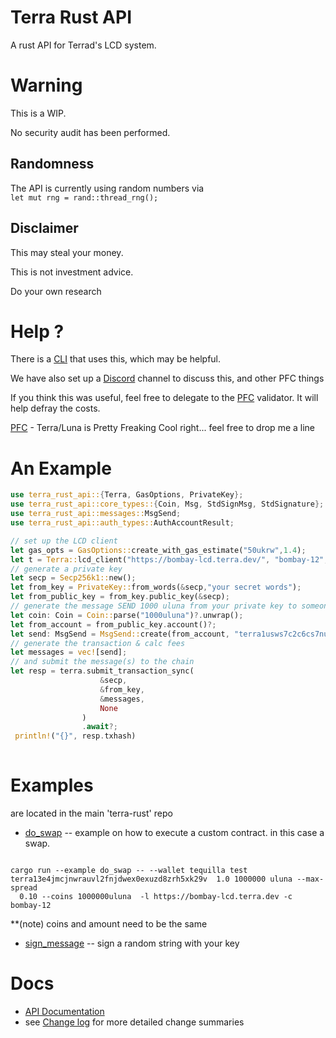 # Terra Rust API
A rust API for Terrad's LCD system.

# Warning
This is a WIP.

No security audit has been performed.

## Randomness
The API is currently using random numbers via     
`
let mut rng = rand::thread_rng();
`
## Disclaimer

This may steal your money.

This is not investment advice.

Do your own research


# Help ?
There is a [CLI](https://github.com/pfc-validator/terra-rust) that uses this, which may be helpful.

We have also set up a [Discord](https://discord.gg/zKVWs4HhJD) channel to discuss this, and other PFC things

If you think this was useful, feel free to delegate to the [PFC](https://station.terra.money/validator/terravaloper12g4nkvsjjnl0t7fvq3hdcw7y8dc9fq69nyeu9q) validator. It will help defray the costs.

[PFC](https://twitter.com/PFC_Validator) - Terra/Luna is Pretty Freaking Cool right... feel free to drop me a line 

# An Example
```rust
use terra_rust_api::{Terra, GasOptions, PrivateKey};
use terra_rust_api::core_types::{Coin, Msg, StdSignMsg, StdSignature};
use terra_rust_api::messages::MsgSend;
use terra_rust_api::auth_types::AuthAccountResult;

// set up the LCD client
let gas_opts = GasOptions::create_with_gas_estimate("50ukrw",1.4);
let t = Terra::lcd_client("https://bombay-lcd.terra.dev/", "bombay-12", &gas_opts).await?;
// generate a private key
let secp = Secp256k1::new();
let from_key = PrivateKey::from_words(&secp,"your secret words");
let from_public_key = from_key.public_key(&secp);
// generate the message SEND 1000 uluna from your private key to someone else
let coin: Coin = Coin::parse("1000uluna")?.unwrap();
let from_account = from_public_key.account()?;
let send: MsgSend = MsgSend::create(from_account, "terra1usws7c2c6cs7nuc8vma9qzaky5pkgvm2uag6rh", vec![coin]);
// generate the transaction & calc fees
let messages = vec![send];
// and submit the message(s) to the chain
let resp = terra.submit_transaction_sync(
                    &secp,
                    &from_key,
                    &messages,
                    None
                )
                .await?;
 println!("{}", resp.txhash)
 
```
# Examples
are located in the main 'terra-rust' repo
* [do_swap](../examples/do_swap.rs) -- example on how to execute a custom contract. in this case a swap.
```shell

cargo run --example do_swap -- --wallet tequilla test terra13e4jmcjnwrauvl2fnjdwex0exuzd8zrh5xk29v  1.0 1000000 uluna --max-spread
  0.10 --coins 1000000uluna  -l https://bombay-lcd.terra.dev -c bombay-12

```
**(note) coins and amount need to be the same

* [sign_message](../examples/sign_message.rs) -- sign a random string with your key

# Docs 
* [API Documentation](https://docs.rs/terra-rust-api)
* see [Change log](https://github.com/PFC-Validator/terra-rust/blob/main/terra-rust-api/Changelog.md) for more detailed change summaries